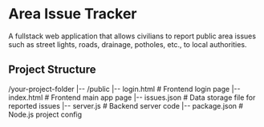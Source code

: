 # Area Issue Tracker

A fullstack web application that allows civilians to report public area issues such as street lights, roads, drainage, potholes, etc., to local authorities.

## Project Structure
/your-project-folder |-- /public |-- login.html # Frontend login page |-- index.html # Frontend main app page |-- issues.json # Data storage file for reported issues |-- server.js # Backend server code |-- package.json # Node.js project config